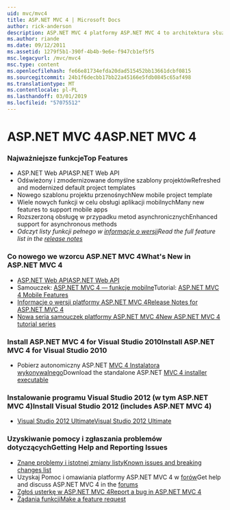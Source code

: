 ```yaml
---
uid: mvc/mvc4
title: ASP.NET MVC 4 | Microsoft Docs
author: rick-anderson
description: ASP.NET MVC 4 platformy ASP.NET MVC 4 to architektura służąca do tworzenia skalowalnych, oparte na standardach aplikacji sieci web przy użyciu wzorców projektowych sprawdzone oraz dzięki możliwościom AS...
ms.author: riande
ms.date: 09/12/2011
ms.assetid: 1279f5b1-390f-4b4b-9e6e-f947cb1ef5f5
msc.legacyurl: /mvc/mvc4
msc.type: content
ms.openlocfilehash: fe66e81734efda20dad515452bb13661dcbf0815
ms.sourcegitcommit: 24b1f6decbb17bb22a45166e5fdb0845c65af498
ms.translationtype: MT
ms.contentlocale: pl-PL
ms.lasthandoff: 03/01/2019
ms.locfileid: "57075512"
---
```

<a name="aspnet-mvc-4"></a><span data-ttu-id="4c341-103">ASP.NET MVC 4</span><span class="sxs-lookup"><span data-stu-id="4c341-103">ASP.NET MVC 4</span></span>
====================
### <a name="top-features"></a><span data-ttu-id="4c341-104">Najważniejsze funkcje</span><span class="sxs-lookup"><span data-stu-id="4c341-104">Top Features</span></span>

- <span data-ttu-id="4c341-105">ASP.NET Web API</span><span class="sxs-lookup"><span data-stu-id="4c341-105">ASP.NET Web API</span></span>
- <span data-ttu-id="4c341-106">Odświeżony i zmodernizowane domyślne szablony projektów</span><span class="sxs-lookup"><span data-stu-id="4c341-106">Refreshed and modernized default project templates</span></span>
- <span data-ttu-id="4c341-107">Nowego szablonu projektu przenośnych</span><span class="sxs-lookup"><span data-stu-id="4c341-107">New mobile project template</span></span>
- <span data-ttu-id="4c341-108">Wiele nowych funkcji w celu obsługi aplikacji mobilnych</span><span class="sxs-lookup"><span data-stu-id="4c341-108">Many new features to support mobile apps</span></span>
- <span data-ttu-id="4c341-109">Rozszerzoną obsługę w przypadku metod asynchronicznych</span><span class="sxs-lookup"><span data-stu-id="4c341-109">Enhanced support for asynchronous methods</span></span>
- <span data-ttu-id="4c341-110">*Odczyt listy funkcji pełnego w [informacje o wersji](../whitepapers/mvc4-release-notes.md)*</span><span class="sxs-lookup"><span data-stu-id="4c341-110">*Read the full feature list in the [release notes](../whitepapers/mvc4-release-notes.md)*</span></span>


### <a name="whats-new-in-aspnet-mvc-4"></a><span data-ttu-id="4c341-111">Co nowego we wzorcu ASP.NET MVC 4</span><span class="sxs-lookup"><span data-stu-id="4c341-111">What's New in ASP.NET MVC 4</span></span>

- [<span data-ttu-id="4c341-112">ASP.NET Web API</span><span class="sxs-lookup"><span data-stu-id="4c341-112">ASP.NET Web API</span></span>](../web-api/index.md)
- <span data-ttu-id="4c341-113">Samouczek: [ASP.NET MVC 4 — funkcje mobilne](overview/older-versions/aspnet-mvc-4-mobile-features.md)</span><span class="sxs-lookup"><span data-stu-id="4c341-113">Tutorial: [ASP.NET MVC 4 Mobile Features](overview/older-versions/aspnet-mvc-4-mobile-features.md)</span></span>
- [<span data-ttu-id="4c341-114">Informacje o wersji platformy ASP.NET MVC 4</span><span class="sxs-lookup"><span data-stu-id="4c341-114">Release Notes for ASP.NET MVC 4</span></span>](../whitepapers/mvc4-release-notes.md)
- [<span data-ttu-id="4c341-115">Nowa seria samouczek platformy ASP.NET MVC 4</span><span class="sxs-lookup"><span data-stu-id="4c341-115">New ASP.NET MVC 4 tutorial series</span></span>](overview/older-versions/getting-started-with-aspnet-mvc4/intro-to-aspnet-mvc-4.md)


### <a name="install-aspnet-mvc-4-for-visual-studio-2010"></a><span data-ttu-id="4c341-116">Install ASP.NET MVC 4 for Visual Studio 2010</span><span class="sxs-lookup"><span data-stu-id="4c341-116">Install ASP.NET MVC 4 for Visual Studio 2010</span></span>

- <span data-ttu-id="4c341-117">Pobierz autonomiczny ASP.NET [MVC 4 Instalatora wykonywalnego](https://www.microsoft.com/download/details.aspx?id=30683)</span><span class="sxs-lookup"><span data-stu-id="4c341-117">Download the standalone ASP.NET [MVC 4 installer executable](https://www.microsoft.com/download/details.aspx?id=30683)</span></span>


### <a name="install-visual-studio-2012-includes-aspnet-mvc-4"></a><span data-ttu-id="4c341-118">Instalowanie programu Visual Studio 2012 (w tym ASP.NET MVC 4)</span><span class="sxs-lookup"><span data-stu-id="4c341-118">Install Visual Studio 2012 (includes ASP.NET MVC 4)</span></span>

- [<span data-ttu-id="4c341-119">Visual Studio 2012 Ultimate</span><span class="sxs-lookup"><span data-stu-id="4c341-119">Visual Studio 2012 Ultimate</span></span>](https://go.microsoft.com/fwlink/?linkid=247148)


### <a name="getting-help-and-reporting-issues"></a><span data-ttu-id="4c341-120">Uzyskiwanie pomocy i zgłaszania problemów dotyczących</span><span class="sxs-lookup"><span data-stu-id="4c341-120">Getting Help and Reporting Issues</span></span>

- [<span data-ttu-id="4c341-121">Znane problemy i istotnej zmiany listy</span><span class="sxs-lookup"><span data-stu-id="4c341-121">Known issues and breaking changes list</span></span>](../whitepapers/mvc4-release-notes.md#_Toc303253815)
- <span data-ttu-id="4c341-122">Uzyskaj Pomoc i omawiania platformy ASP.NET MVC 4 w [forów](https://forums.asp.net/1146.aspx)</span><span class="sxs-lookup"><span data-stu-id="4c341-122">Get help and discuss ASP.NET MVC 4 in the [forums](https://forums.asp.net/1146.aspx)</span></span>
- [<span data-ttu-id="4c341-123">Zgłoś usterkę w ASP.NET MVC 4</span><span class="sxs-lookup"><span data-stu-id="4c341-123">Report a bug in ASP.NET MVC 4</span></span>](https://github.com/aspnet/AspNetWebStack/issues)
- [<span data-ttu-id="4c341-124">Żądania funkcji</span><span class="sxs-lookup"><span data-stu-id="4c341-124">Make a feature request</span></span>](http://aspnet.uservoice.com/forums/41201-asp-net-mvc)
